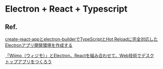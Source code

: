 
# Electron + React + Typescript

## Ref. 
[create-react-appとelectron-builderでTypeScriptとHot Reloadに完全対応したElectronアプリ開発環境を作成する](https://qiita.com/yhirose/items/22b0621f0d36d983d8b0)

[「Wijmo（ウィジモ）」とElectron、Reactを組み合わせて、Web技術でデスクトップアプリをつくろう](https://codezine.jp/article/detail/13182)
